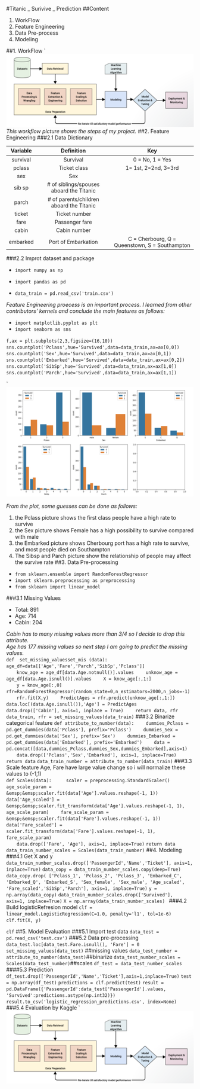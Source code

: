 #Titanic _ Surivive _ Prediction
##Content
1. WorkFlow
2. Feature Engineering
3. Data Pre-process
4. Modeling

##1. WorkFlow
`![Alt Image Test](README_Pics/workflow.png "Workflow")
_This workflow picture shows the steps of my project._
##2. Feature Engineering 
###2.1 Data Dictionary

|Variable|Definition|Key|
|:------:|:--------:|:-:|
|survival|Survival|0 = No, 1 = Yes|
|pclass|Ticket class| 1= 1st, 2=2nd, 3=3rd|
|sex|Sex||
|sib sp|# of siblings/spouses aboard the Titanic|
|parch|# of parents/children aboard the Titanic|
|ticket|Ticket number||
|fare|Passenger fare||
|cabin|Cabin number||
|embarked|Port of Embarkation|C = Cherbourg, Q = Queenstown, S = Southampton||

###2.2 Improt dataset and package
 * `import numpy as np`  
 * `import pandas as pd`  
 
 * `data_train = pd.read_csv('train.csv')`  

_Feature Engineering proecess is an important process.  I learned from other contributors' kernels and conclude the main features as follows:_

* `import matplotlib.pyplot as plt`
* `import seaborn as sns`

`f,ax = plt.subplots(2,3,figsize=(16,10))`
`sns.countplot('Pclass',hue='Survived',data=data_train,ax=ax[0,0])`
`sns.countplot('Sex',hue='Survived',data=data_train,ax=ax[0,1])`
`sns.countplot('Embarked',hue='Survived',data=data_train,ax=ax[0,2])`
`sns.countplot('SibSp',hue='Survived',data=data_train,ax=ax[1,0])`
`sns.countplot('Parch',hue='Survived',data=data_train,ax=ax[1,1])`

`![Alt Image Test](README_Pics/feature_engineering.png "feature engineering")

_From the plot, some guesses can be done as follows:_  
1. the Pclass picture shows the first class people have a high rate to survive  
2. the Sex picture shows Female has a high possibility to survive compared with male  
3. the Embarked picture shows Cherbourg port has a high rate to survive, and most people died on Southampton  
4. The Sibsp and Parch picture show the relationship of people may affect the survive rate
##3. Data Pre-processing
* `from sklearn.ensemble import RandomForestRegressor`
* `import sklearn.preprocessing as preprocessing`
* `from sklearn import linear_model`
  
###3.1 Missing Values
* Total: 891
* Age: 714 
* Cabin: 204  

_Cabin has to many missing values more than 3/4 so I decide to drop this attribute._  
_Age has 177 missing values so next step I am going to predict the missing values._  
`def  set_missing_valuesset_mis (data):` 
&emsp;&emsp;`age_df=data[['Age','Fare','Parch','SibSp','Pclass']]`  
&emsp;&emsp;`know_age = age_df[data.Age.notnull()].values`
&emsp;&emsp;`unknow_age = age_df[data.Age.isnull()].values`
&emsp;&emsp;`X = know_age[:,1:]`  
&emsp;&emsp;`y = know_age[:,0]`
&emsp;&emsp;`rfr=RandomForestRegressor(random_state=0,n_estimators=2000,n_jobs=-1)`
&emsp;&emsp;`rfr.fit(X,y)`
&emsp;&emsp;`PredictAges = rfr.predict(unknow_age[:,1:])`
&emsp;&emsp;`data.loc[(data.Age.isnull()),'Age'] = PredictAges`
&emsp;&emsp;`data.drop(['Cabin'], axis=1, inplace = True)`
&emsp;&emsp;`return data, rfr`
`data_train, rfr = set_missing_values(data_train)`
###3.2 Binarize categorical feature
`def attribute_to_number(data):`
&emsp;&emsp;`dummies_Pclass = pd.get_dummies(data['Pclass'], prefix='Pclass')`
&emsp;&emsp;`dummies_Sex = pd.get_dummies(data['Sex'], prefix='Sex')`
&emsp;&emsp;`dummies_Embarked = pd.get_dummies(data['Embarked'], prefix='Embarked')`
&emsp;&emsp;`data = pd.concat([data,dummies_Pclass,dummies_Sex,dummies_Embarked],axis=1)`
&emsp;&emsp;`data.drop(['Pclass','Sex','Embarked'], axis=1, inplace=True)`
&emsp;&emsp;`return data`
`data_train_number = attribute_to_number(data_train)`
###3.3 Scale feature
Age, Fare have large value change so i will normalize these values to (-1,1)  
`def Scales(data): `
&emsp;&emsp;`scaler = preprocessing.StandardScaler()`
&emsp;&emsp;`age_scale_param = &emsp;&emsp;scaler.fit(data['Age'].values.reshape(-1, 1))`
&emsp;&emsp;`data['Age_scaled'] = &emsp;&emsp;scaler.fit_transform(data['Age'].values.reshape(-1, 1), age_scale_param)`
&emsp;&emsp;`fare_scale_param = &emsp;&emsp;scaler.fit(data['Fare'].values.reshape(-1, 1))`
&emsp;&emsp;`data['Fare_scaled'] = scaler.fit_transform(data['Fare'].values.reshape(-1, 1), fare_scale_param)`   
&emsp;&emsp;`data.drop(['Fare', 'Age'], axis=1, inplace=True)`
`return data`
`data_train_number_scales = Scales(data_train_number)`
##4. Modeling
###4.1 Get X and y
`data_train_number_scales.drop(['PassengerId','Name','Ticket'], axis=1, inplace=True)`
`data_copy = data_train_number_scales.copy(deep=True) `
`data_copy.drop(
        ['Pclass_1', 'Pclass_2', 'Pclass_3', 'Embarked_C', 'Embarked_Q', 'Embarked_S', 'Sex_female', 'Sex_male',
         'Age_scaled', 'Fare_scaled','SibSp','Parch'], axis=1, inplace=True)`
`y = np.array(data_copy)`
`data_train_number_scales.drop(['Survived'], axis=1, inplace=True)`
`X = np.array(data_train_number_scales) `
###4.2 Build logisticRefresion model
`clf = linear_model.LogisticRegression(C=1.0, penalty='l1', tol=1e-6)`
`clf.fit(X, y)`   

`clf`
##5. Model Evaluation
###5.1 Import test data
`data_test = pd.read_csv('test.csv')`
###5.2 Data pre-processing 
`data_test.loc[data_test.Fare.isnull(), 'Fare'] = 0`
`set_missing_values(data_test)` ##missing values
`data_test_number = attribute_to_number(data_test)`##binarize
`data_test_number_scales = Scales(data_test_number)`##scales 
`df_test = data_test_number_scales`
####5.3 Prediction
`df_test.drop(['PassengerId','Name','Ticket'],axis=1,inplace=True)`
`test = np.array(df_test)`
`predictions = clf.predict(test)`
`result = pd.DataFrame({'PassengerId':data_test['PassengerId'].values, 'Survived':predictions.astype(np.int32)})`
`result.to_csv('logistic_regression_predictions.csv', index=None)`
###5.4 Evaluation by Kaggle
`![Alt Image Test](README_Pics/workflow.png "Kaggle_scores")